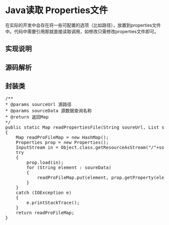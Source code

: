 # Java读取 Properties文件 #

在实际的开发中会存在将一些可配置的选项（比如路径），放置到properties文件中。代码中需要引用那就直接读取调用，如修改只需修改properties文件即可。

## 实现说明 ##

## 源码解析 ##

## 封装类 ##

<pre>
/**
* @params sourceUrl 源路径
* @params sourceData 源数据查询名称
* @return 返回Map<String, Object>
*/
public static Map<String, Object> readPropertiesFile(String soureUrl, List<String> soureData) 
{
	Map<String, Object> readProFileMap = new HashMap<String, Object>();
	Properties prop = new Properties();
	InputStream in = Object.class.getResourceAsStream("/"+soureUrl);
	try 
	{
		prop.load(in);
		for (String element : soureData)
		{
			readProFileMap.put(element, prop.getProperty(element).trim());
		}
	} 
	catch (IOException e) 
	{
		e.printStackTrace();
	}
	return readProFileMap;
}
</pre>